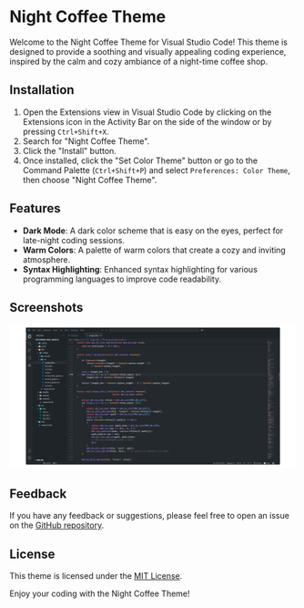 # Night Coffee Theme

Welcome to the Night Coffee Theme for Visual Studio Code! This theme is designed to provide a soothing and visually appealing coding experience, inspired by the calm and cozy ambiance of a night-time coffee shop.

## Installation

1. Open the Extensions view in Visual Studio Code by clicking on the Extensions icon in the Activity Bar on the side of the window or by pressing `Ctrl+Shift+X`.
2. Search for "Night Coffee Theme".
3. Click the "Install" button.
4. Once installed, click the "Set Color Theme" button or go to the Command Palette (`Ctrl+Shift+P`) and select `Preferences: Color Theme`, then choose "Night Coffee Theme".

## Features

- **Dark Mode**: A dark color scheme that is easy on the eyes, perfect for late-night coding sessions.
- **Warm Colors**: A palette of warm colors that create a cozy and inviting atmosphere.
- **Syntax Highlighting**: Enhanced syntax highlighting for various programming languages to improve code readability.

## Screenshots

![Night Coffee Theme Screenshot](images/screen.png)

## Feedback

If you have any feedback or suggestions, please feel free to open an issue on the [GitHub repository](https://github.com/axthauvin/night-coffee-theme).

## License

This theme is licensed under the [MIT License](LICENSE).

Enjoy your coding with the Night Coffee Theme!
